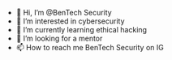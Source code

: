 - 👋 Hi, I’m @BenTech Security
- 👀 I’m interested in cybersecurity
- 🌱 I’m currently learning ethical hacking
- 💞️ I’m looking for a mentor 
- 📫 How to reach me BenTech Security on IG

<!---
adx-max/adx-max is a ✨ special ✨ repository because its `README.md` (this file) appears on your GitHub profile.
You can click the Preview link to take a look at your changes.
--->
